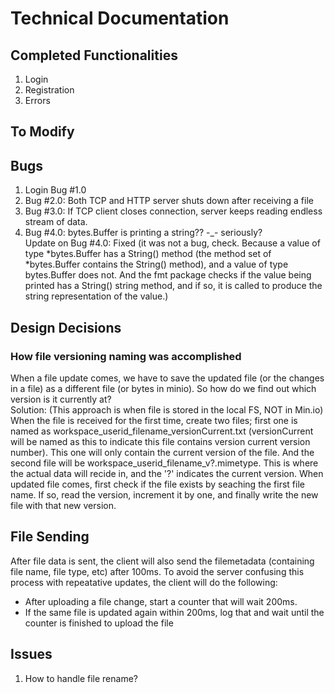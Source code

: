 # Technical Documentation

## Completed Functionalities

1. Login
2. Registration
3. Errors

## To Modify

## Bugs

1. Login Bug #1.0
2. Bug #2.0: Both TCP and HTTP server shuts down after receiving a file
3. Bug #3.0: If TCP client closes connection, server keeps reading endless stream of data.
4. Bug #4.0: bytes.Buffer is printing a string?? -_- seriously?  
Update on Bug #4.0:  Fixed (it was not a bug, check. Because a value of type *bytes.Buffer has a String() method (the method set of *bytes.Buffer contains the String() method), and a value of type bytes.Buffer does not. And the fmt package checks if the value being printed has a String() string method, and if so, it is called to produce the string representation of the value.)

## Design Decisions

### How file versioning naming was accomplished

When a file update comes, we have to save the updated file (or the changes in a file) as a different file (or bytes in minio). So how do we find out which version is it currently at?  
Solution: (This approach is when file is stored in the local FS, NOT in Min.io)  
When the file is received for the first time, create two files; first one is named as workspace_userid_filename_versionCurrent.txt (versionCurrent will be named as this to indicate this file contains version current version number). This one will only contain the current version of the file. And the second file will be workspace_userid_filename_v?.mimetype. This is where the actual data will recide in, and the '?' indicates the current version. When updated file comes, first check if the file exists by seaching the first file name. If so, read the version, increment it by one, and finally write the new file with that new version.

## File Sending

After file data is sent, the client will also send the filemetadata (containing file name, file type, etc) after 100ms. To avoid the server confusing this process with repeatative updates, the client will do the following:  

- After uploading a file change, start a counter that will wait 200ms.
- If the same file is updated again within 200ms, log that and wait until the counter is finished to upload the file

## Issues

1. How to handle file rename?
<!-- Ans: When a file rename action occurs, the watcher will detect it -->
